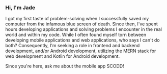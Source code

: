 ### Hi, I'm Jade

I got my first taste of problem-solving when I successfully saved my computer from the infamous blue screen of death. Since then, I've spent hours developing applications and solving problems I encounter in the real world and within my code. While I often found myself torn between developing mobile applications and web applications, who says I can't do both? Consequently, I'm seeking a role in frontend and backend development, and/or Android development, utilizing the MERN stack for web development and Kotlin for Android development. 

Since you're here, ask me about the mobile app SCODD! 
